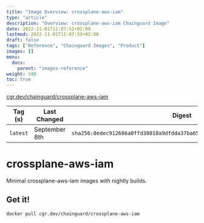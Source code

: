 ```yaml
---
title: "Image Overview: crossplane-aws-iam"
type: "article"
description: "Overview: crossplane-aws-iam Chainguard Image"
date: 2022-11-01T11:07:52+02:00
lastmod: 2022-11-01T11:07:52+02:00
draft: false
tags: ["Reference", "Chainguard Images", "Product"]
images: []
menu:
  docs:
    parent: "images-reference"
weight: 500
toc: true
---
```


[cgr.dev/chainguard/crossplane-aws-iam](https://github.com/chainguard-images/images/tree/main/images/crossplane-aws-iam)

| Tag (s)   | Last Changed  | Digest                                                                    |
|-----------|---------------|---------------------------------------------------------------------------|
|  `latest` | September 8th | `sha256:0edec912686a0ffd38018a9dfdda37ba65ad1c2356298574ad3d5395e82e8686` |

# crossplane-aws-iam

Minimal crossplane-aws-iam images with nightly builds.

## Get it!

```shell
docker pull cgr.dev/chainguard/crossplane-aws-iam
```
